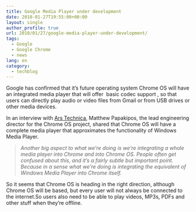 ```yaml
---
title: Google Media Player under development
date: 2010-01-27T19:55:00+00:00
layout: single
author_profile: true
url: 2010/01/27/google-media-player-under-development/
tags:
  - Google
  - Google Chrome
  - news
lang: en
category: 
  - techblog
---
```

Google has confirmed that it’s future operating system Chrome OS will have an integrated media player that will offer  basic codec support , so that users can directly play audio or video files from Gmail or from USB drives or other media devices.

In an interview with [Ars Technica](http://arstechnica.com/business/news/2010/01/chrome-os-interview-1.ars/), Matthew Papakipos, the lead engineering director for the Chrome OS project, shared that Chrome OS will have a complete media player that approximates the functionality of Windows Media Player.

> _Another big aspect to what we’re doing is we’re integrating a whole media player into Chrome and into Chrome OS. People often get confused about this, and it’s a fairly subtle but important point. Because in a sense what we’re doing is integrating the equivalent of Windows Media Player into Chrome itself._

So it seems that Chrome OS is heading in the right direction, although Chrome OS will be based, but every user will not always be connected to the internet.So users also need to be able to play videos, MP3s, PDFs and other stuff when they’re offline.